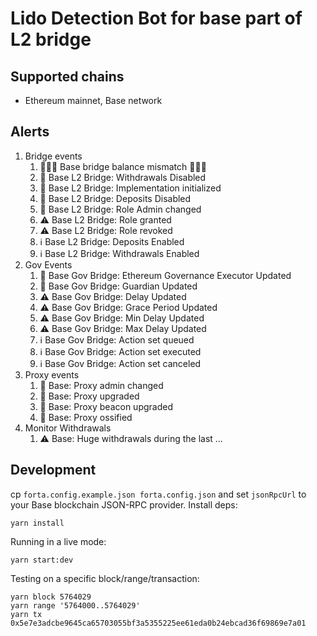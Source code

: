 # Lido Detection Bot for base part of L2 bridge

## Supported chains

- Ethereum mainnet, Base network

## Alerts

1. Bridge events
   1. 🚨🚨🚨 Base bridge balance mismatch 🚨🚨🚨
   2. 🚨 Base L2 Bridge: Withdrawals Disabled
   3. 🚨 Base L2 Bridge: Implementation initialized
   4. 🚨 Base L2 Bridge: Deposits Disabled
   5. 🚨 Base L2 Bridge: Role Admin changed
   6. ⚠️ Base L2 Bridge: Role granted
   7. ⚠️ Base L2 Bridge: Role revoked
   8. ℹ️ Base L2 Bridge: Deposits Enabled
   9. ℹ️ Base L2 Bridge: Withdrawals Enabled
2. Gov Events
   1. 🚨 Base Gov Bridge: Ethereum Governance Executor Updated
   2. 🚨 Base Gov Bridge: Guardian Updated
   3. ⚠️ Base Gov Bridge: Delay Updated
   4. ⚠️ Base Gov Bridge: Grace Period Updated
   5. ⚠️ Base Gov Bridge: Min Delay Updated
   6. ⚠️ Base Gov Bridge: Max Delay Updated
   7. ℹ️ Base Gov Bridge: Action set queued
   8. ℹ️ Base Gov Bridge: Action set executed
   9. ℹ️ Base Gov Bridge: Action set canceled
3. Proxy events
   1. 🚨 Base: Proxy admin changed
   2. 🚨 Base: Proxy upgraded
   3. 🚨 Base: Proxy beacon upgraded
   4. 🚨 Base: Proxy ossified
4. Monitor Withdrawals
   1. ⚠️ Base: Huge withdrawals during the last ...

## Development

cp `forta.config.example.json forta.config.json` and set `jsonRpcUrl` to your Base blockchain JSON-RPC provider. Install deps:

```
yarn install
```

Running in a live mode:

```
yarn start:dev
```

Testing on a specific block/range/transaction:

```
yarn block 5764029
yarn range '5764000..5764029'
yarn tx 0x5e7e3adcbe9645ca65703055bf3a5355225ee61eda0b24ebcad36f69869e7a01
```
